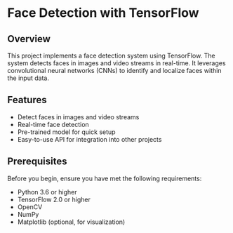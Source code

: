 <h1>Face Detection with TensorFlow</h1>

<h2>Overview</h2>
        <p>This project implements a face detection system using TensorFlow. The system detects faces in images and video streams in real-time. It leverages convolutional neural networks (CNNs) to identify and localize faces within the input data.</p>
<h2>Features</h2>
        <ul>
            <li>Detect faces in images and video streams</li>
            <li>Real-time face detection</li>
            <li>Pre-trained model for quick setup</li>
            <li>Easy-to-use API for integration into other projects</li>
        </ul>
<h2>Prerequisites</h2>
        <p>Before you begin, ensure you have met the following requirements:</p>
        <ul>
            <li>Python 3.6 or higher</li>
            <li>TensorFlow 2.0 or higher</li>
            <li>OpenCV</li>
            <li>NumPy</li>
            <li>Matplotlib (optional, for visualization)</li>
        </ul>